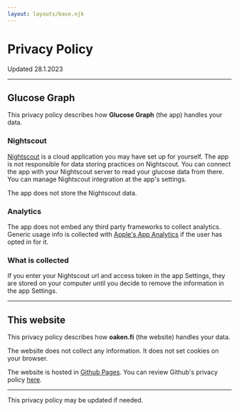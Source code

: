 ```yaml
---
layout: layouts/base.njk
---
```


# Privacy Policy

Updated 28.1.2023

---

## Glucose Graph

This privacy policy describes how **Glucose Graph** (the app) handles your data.

### Nightscout

[Nightscout](https://nightscout.github.io/) is a cloud application you may have set up for yourself. The app is not responsible for data storing practices on Nightscout. You can connect the app with your Nightscout server to read your glucose data from there. You can manage Nightscout integration at the app's settings.

The app does not store the Nightscout data.

### Analytics

The app does not embed any third party frameworks to collect analytics. Generic usage info is collected with [Apple's App Analytics](https://developer.apple.com/app-store/app-analytics/) if the user has opted in for it.

### What is collected

If you enter your Nightscout url and access token in the app Settings, they are stored on your computer until you decide to remove the information in the app Settings.

---

## This website

This privacy policy describes how **oaken.fi** (the website) handles your data.

The website does not collect any information. It does not set cookies on your browser.

The website is hosted in [Github Pages](https://pages.github.com/). You can review Github's privacy policy [here](https://help.github.com/articles/github-privacy-statement/).

---

This privacy policy may be updated if needed.
